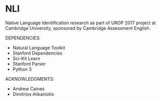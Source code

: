 # NLI


Native Language Identification research as part of UROP 2017 project at Cambridge University, sponsored by Cambridge Assessment English. 

DEPENDENCIES:
* Natural Language Toolkit
* Stanford Dependencies
* Sci-Kit Learn
* Stanford Parser
* Python 3




ACKNOWLEDGMENTS:
* Andrew Caines
* Dimitrios Alikaniotis

